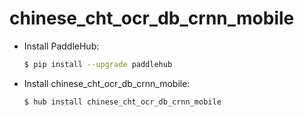 # chinese_cht_ocr_db_crnn_mobile
* Install PaddleHub: 

    ```bash
    $ pip install --upgrade paddlehub
    ```

* Install chinese_cht_ocr_db_crnn_mobile: 

    ```bash
    $ hub install chinese_cht_ocr_db_crnn_mobile
    ```
